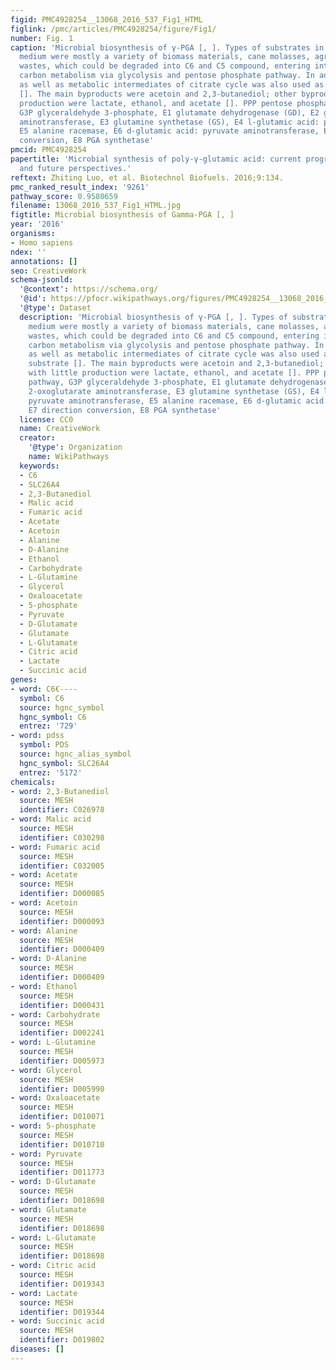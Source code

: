 ```yaml
---
figid: PMC4928254__13068_2016_537_Fig1_HTML
figlink: /pmc/articles/PMC4928254/figure/Fig1/
number: Fig. 1
caption: 'Microbial biosynthesis of γ-PGA [, ]. Types of substrates in the culture
  medium were mostly a variety of biomass materials, cane molasses, agro-industrial
  wastes, which could be degraded into C6 and C5 compound, entering into the main
  carbon metabolism via glycolysis and pentose phosphate pathway. In addition, glycerol
  as well as metabolic intermediates of citrate cycle was also used as candidate substrate
  []. The main byproducts were acetoin and 2,3-butanediol; other byproducts with little
  production were lactate, ethanol, and acetate []. PPP pentose phosphate pathway,
  G3P glyceraldehyde 3-phosphate, E1 glutamate dehydrogenase (GD), E2 glutamate 2-oxoglutarate
  aminotransferase, E3 glutamine synthetase (GS), E4 l-glutamic acid: pyruvate aminotransferase,
  E5 alanine racemase, E6 d-glutamic acid: pyruvate aminotransferase, E7 direction
  conversion, E8 PGA synthetase'
pmcid: PMC4928254
papertitle: 'Microbial synthesis of poly-γ-glutamic acid: current progress, challenges,
  and future perspectives.'
reftext: Zhiting Luo, et al. Biotechnol Biofuels. 2016;9:134.
pmc_ranked_result_index: '9261'
pathway_score: 0.9580659
filename: 13068_2016_537_Fig1_HTML.jpg
figtitle: Microbial biosynthesis of Gamma-PGA [, ]
year: '2016'
organisms:
- Homo sapiens
ndex: ''
annotations: []
seo: CreativeWork
schema-jsonld:
  '@context': https://schema.org/
  '@id': https://pfocr.wikipathways.org/figures/PMC4928254__13068_2016_537_Fig1_HTML.html
  '@type': Dataset
  description: 'Microbial biosynthesis of γ-PGA [, ]. Types of substrates in the culture
    medium were mostly a variety of biomass materials, cane molasses, agro-industrial
    wastes, which could be degraded into C6 and C5 compound, entering into the main
    carbon metabolism via glycolysis and pentose phosphate pathway. In addition, glycerol
    as well as metabolic intermediates of citrate cycle was also used as candidate
    substrate []. The main byproducts were acetoin and 2,3-butanediol; other byproducts
    with little production were lactate, ethanol, and acetate []. PPP pentose phosphate
    pathway, G3P glyceraldehyde 3-phosphate, E1 glutamate dehydrogenase (GD), E2 glutamate
    2-oxoglutarate aminotransferase, E3 glutamine synthetase (GS), E4 l-glutamic acid:
    pyruvate aminotransferase, E5 alanine racemase, E6 d-glutamic acid: pyruvate aminotransferase,
    E7 direction conversion, E8 PGA synthetase'
  license: CC0
  name: CreativeWork
  creator:
    '@type': Organization
    name: WikiPathways
  keywords:
  - C6
  - SLC26A4
  - 2,3-Butanediol
  - Malic acid
  - Fumaric acid
  - Acetate
  - Acetoin
  - Alanine
  - D-Alanine
  - Ethanol
  - Carbohydrate
  - L-Glutamine
  - Glycerol
  - Oxaloacetate
  - 5-phosphate
  - Pyruvate
  - D-Glutamate
  - Glutamate
  - L-Glutamate
  - Citric acid
  - Lactate
  - Succinic acid
genes:
- word: C6€----
  symbol: C6
  source: hgnc_symbol
  hgnc_symbol: C6
  entrez: '729'
- word: pdss
  symbol: PDS
  source: hgnc_alias_symbol
  hgnc_symbol: SLC26A4
  entrez: '5172'
chemicals:
- word: 2,3-Butanediol
  source: MESH
  identifier: C026978
- word: Malic acid
  source: MESH
  identifier: C030298
- word: Fumaric acid
  source: MESH
  identifier: C032005
- word: Acetate
  source: MESH
  identifier: D000085
- word: Acetoin
  source: MESH
  identifier: D000093
- word: Alanine
  source: MESH
  identifier: D000409
- word: D-Alanine
  source: MESH
  identifier: D000409
- word: Ethanol
  source: MESH
  identifier: D000431
- word: Carbohydrate
  source: MESH
  identifier: D002241
- word: L-Glutamine
  source: MESH
  identifier: D005973
- word: Glycerol
  source: MESH
  identifier: D005990
- word: Oxaloacetate
  source: MESH
  identifier: D010071
- word: 5-phosphate
  source: MESH
  identifier: D010710
- word: Pyruvate
  source: MESH
  identifier: D011773
- word: D-Glutamate
  source: MESH
  identifier: D018698
- word: Glutamate
  source: MESH
  identifier: D018698
- word: L-Glutamate
  source: MESH
  identifier: D018698
- word: Citric acid
  source: MESH
  identifier: D019343
- word: Lactate
  source: MESH
  identifier: D019344
- word: Succinic acid
  source: MESH
  identifier: D019802
diseases: []
---
```

